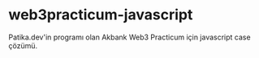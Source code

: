 # web3practicum-javascript
Patika.dev'in programı olan Akbank Web3 Practicum için javascript case çözümü.
